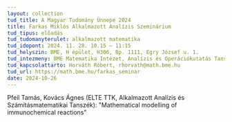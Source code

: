 ```yaml
---
layout: collection
tud_title: A Magyar Tudomány Ünnepe 2024
title: Farkas Miklós Alkalmazott Analízis Szeminárium
tud_tipus: előadás
tud_tudomanyterulet: alkalmazott matematika
tud_idopont: 2024. 11. 28. 10.15 – 11:15
tud_helyszin: BME, H épület, H306, Bp. 1111, Egry József u. 1. 
tud_intezmeny: BME Matematika Intézet, Analízis és Operációkutatás Tanszék, HUN-REN Numerikus Analízis és Nagy Hálózatok Kutatócsoport 
tud_kapcsolattarto: Horváth Róbert, rhorvath@math.bme.hu
tud_url: https://math.bme.hu/farkas_seminar
date: 2024-10-26
---
```

Pfeil Tamás, Kovács Ágnes (ELTE TTK, Alkalmazott Analízis és Számításmatematikai Tanszék): "Mathematical modelling of immunochemical reactions"